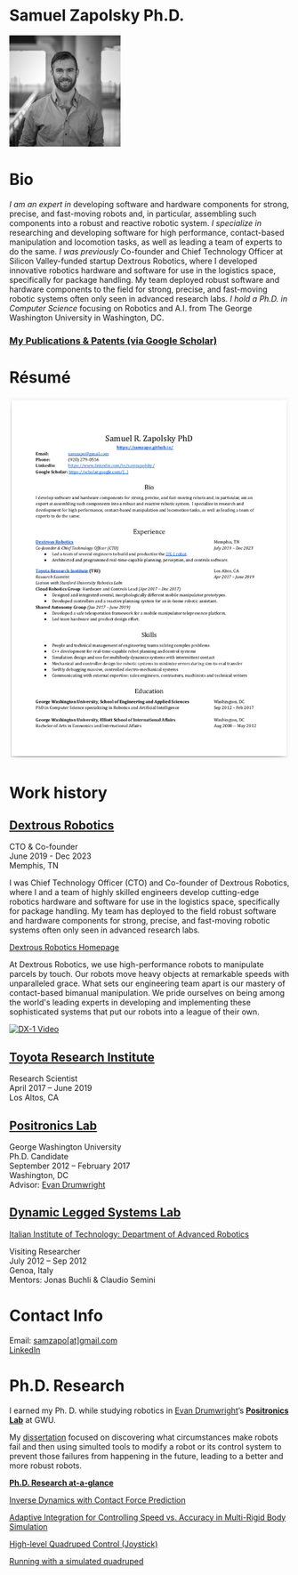 # Samuel Zapolsky Ph.D.

<img src="images/602c2173fde7c539d3419c53_sam.jpg" width="200">

# Bio

_I am an expert in_ developing software and hardware components for strong, precise, and fast-moving robots and, in particular, assembling such components into a robust and reactive robotic system. _I specialize in_ researching and developing software for high performance, contact-based manipulation and locomotion tasks, as well as leading a team of experts to do the same. _I was previously_ Co-founder and Chief Technology Officer at Silicon Valley-funded startup Dextrous Robotics, where I developed innovative robotics hardware and software for use in the logistics space, specifically for package handling. My team deployed robust software and hardware components to the field for strong, precise, and fast-moving robotic systems often only seen in advanced research labs. _I hold a Ph.D. in Computer Science_ focusing on Robotics and A.I. from The George Washington University in Washington, DC.

### [My Publications & Patents (via Google Scholar)](https://scholar.google.com/citations?hl=en&user=646TcqgAAAAJ&view_op=list_works)

# Résumé

[![Résumé](images/samzapo_resume_07-10-2024.png)](images/samzapo_resume_07-10-2024.pdf)

# Work history

## [**Dextrous Robotics**](https://dextrousrobotics.com)
CTO & Co-founder <br />
June 2019 - Dec 2023 <br />
Memphis, TN

I was Chief Technology Officer (CTO) and Co-founder of Dextrous Robotics, where I and a team of highly skilled engineers develop cutting-edge robotics hardware and software for use in the logistics space, specifically for package handling.  My team has deployed to the field robust software and hardware components for strong, precise, and fast-moving robotic systems often only seen in advanced research labs. 

[Dextrous Robotics Homepage](https://www.dextrousrobotics.com/)

At Dextrous Robotics, we use high-performance robots to manipulate parcels by touch.  Our robots move heavy objects at remarkable speeds with unparalleled grace.  What sets our engineering team apart is our mastery of contact-based bimanual manipulation.  We pride ourselves on being among the world's leading experts in developing and implementing these sophisticated systems that put our robots into a league of their own.

[![DX-1 Video](http://img.youtube.com/vi/ZtXuustzyqo/0.jpg)](https://youtu.be/ZtXuustzyqo&autoplay=1&mute=1)

## [**Toyota Research Institute**](http://www.tri.global/)
Research Scientist <br />
April 2017 – June 2019 <br />
Los Altos, CA

## [**Positronics Lab**](https://PositronicsLab.github.io)
George Washington University <br />
Ph.D. Candidate <br />
September 2012 – February 2017 <br />
Washington, DC <br />
Advisor: [Evan Drumwright](http://edrumwri.github.io/)


## [**Dynamic Legged Systems Lab**](https://www.iit.it/en/advr-labs/dynamic-legged-systems.html)
[Italian Institute of Technology: Department of Advanced Robotics](https://www.iit.it/research/lines/advanced-robotics)

Visiting Researcher <br />
July 2012 – Sep 2012 <br />
Genoa, Italy <br />
Mentors: Jonas Buchli & Claudio Semini

# Contact Info

Email: [samzapo[at]gmail.com](mailto:samzapo+github@gmail.com) <br />
[LinkedIn](https://www.linkedin.com/in/samzapolsky)

# Ph.D. Research

I earned my Ph. D. while studying robotics in [Evan Drumwright](https://edrumwri.github.io/)’s [**Positronics Lab**](https://PositronicsLab.github.io) at GWU.  

My [dissertation](http://positronicslab.github.io/assets/pdfs/Z17.pdf) focused on discovering what circumstances make robots fail and then using simulted tools to modify a robot or its control system to prevent those failures from happening in the future, leading to a better and more robust robots.

**[Ph.D. Research at-a-glance](http://positronicslab.github.io/blog/robot-demos/)**

[Inverse Dynamics with Contact Force Prediction](http://positronicslab.github.io/blog/inverse-dynamics/)

[Adaptive Integration for Controlling Speed vs. Accuracy in Multi-Rigid Body Simulation](http://positronicslab.github.io/blog/adaptive-integration/)

[High-level Quadruped Control (Joystick)](http://positronicslab.github.io/blog/joystick-quadruped-control/)

[Running with a simulated quadruped](http://positronicslab.github.io/blog/running-quadruped/)
